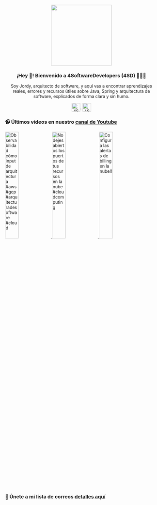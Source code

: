 <p align="center" width="300">
    <img align="center" width="200" src="https://www.4softwaredevelopers.com/assets/img/brands/icono_4SD.png" />
    <h3 align="center">¡Hey 👋! Bienvenido a 4SoftwareDevelopers (4SD) 👨🏻‍💻</h3>
 </p>
 
 <p align="center">Soy Jordy, arquitecto de software, y aquí vas a encontrar aprendizajes reales, errores y recursos útiles sobre Java, Spring y arquitectura de software, explicados de forma clara y sin humo.</p>
 <p align="center">
    <a href="https://youtube.com/4SoftwareDevelopers" target="blank" style='margin-right:4px'>
     <img align="center" src="https://cdn.jsdelivr.net/npm/simple-icons@3.0.1/icons/youtube.svg" alt="4SoftwareDevelopers" height="28px" width="28px" />
    </a>
    <a href="https://x.com/jordy_4sd" target="blank">
      <img align="center" src="https://cdn.jsdelivr.net/npm/simple-icons@3.0.1/icons/twitter.svg" alt="4SoftwareDevelopers" height="28px" width="28px" />
    </a>
 </p>
 
### 📹 Últimos vídeos en nuestro [canal de Youtube](https://youtube.com/4SoftwareDevelopers?sub_confirmation=1)

<a href='https://youtu.be/iLDyVr9rT7c' target='_blank'>
    <img width='30%' src='https://img.youtube.com/vi/iLDyVr9rT7c/mqdefault.jpg' alt='Observabilidad cómo input de arquitectura #aws #gcp #arquitecturadesoftware #cloud' title='Observabilidad cómo input de arquitectura #aws #gcp #arquitecturadesoftware #cloud' />
</a>

<a href='https://youtu.be/9-QmK1xhYWI' target='_blank'>
    <img width='30%' src='https://img.youtube.com/vi/9-QmK1xhYWI/mqdefault.jpg' alt='No dejes abiertos los puertos de tus recursos en la nube #cloudcomputing' title='No dejes abiertos los puertos de tus recursos en la nube #cloudcomputing' />
</a>

<a href='https://youtu.be/aavAvsKRk2k' target='_blank'>
    <img width='30%' src='https://img.youtube.com/vi/aavAvsKRk2k/mqdefault.jpg' alt='Configura las alertas de billing en la nube!!' title='Configura las alertas de billing en la nube!!' />
</a>


### 🔐 Únete a mi lista de correos [detalles aquí](https://www.4softwaredevelopers.com) 
 
